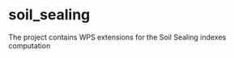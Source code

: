 soil_sealing
============

The project contains WPS extensions for the Soil Sealing indexes computation
